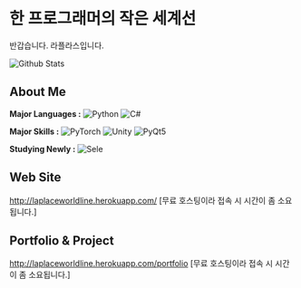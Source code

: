 # 한 프로그래머의 작은 세계선
반갑습니다. 라플라스입니다.

![Github Stats](https://github-readme-stats.vercel.app/api?username=zhjlee11&theme=buefy&show_icons=true)
<!--[![Top Langs](https://github-readme-stats.vercel.app/api/top-langs/?username=zhjlee11&layout=compact&theme=buefy)](https://github.com/anuraghazra/github-readme-stats)-->

## About Me
**Major Languages :**  ![Python](http://img.shields.io/badge/-Python_3-3776AB?style=flat-square&logo=python&logoColor=white)
![C#](http://img.shields.io/badge/-C%23-239120?style=flat-square&logo=C%20Sharp&logoColor=white)



**Major Skills :**  ![PyTorch](http://img.shields.io/badge/-PyTorch-EE4C2C?style=flat-square&logo=pytorch&logoColor=white)
![Unity](http://img.shields.io/badge/-Unity-000000?style=flat-square&logo=unity&logoColor=white)
![PyQt5](http://img.shields.io/badge/-Qt-41CD52?style=flat-square&logo=unity&logoColor=white)
<!--![Tensorflow](http://img.shields.io/badge/-Tensorflow_2-FF6F00?style=flat-square&logo=tensorflow&logoColor=white)-->

**Studying Newly :** ![Sele](http://img.shields.io/badge/-Selenium-1DDB16?style=flat-square&logoColor=green)


## Web Site
http://laplaceworldline.herokuapp.com/
[무료 호스팅이라 접속 시 시간이 좀 소요됩니다.]

## Portfolio & Project
http://laplaceworldline.herokuapp.com/portfolio
[무료 호스팅이라 접속 시 시간이 좀 소요됩니다.]


